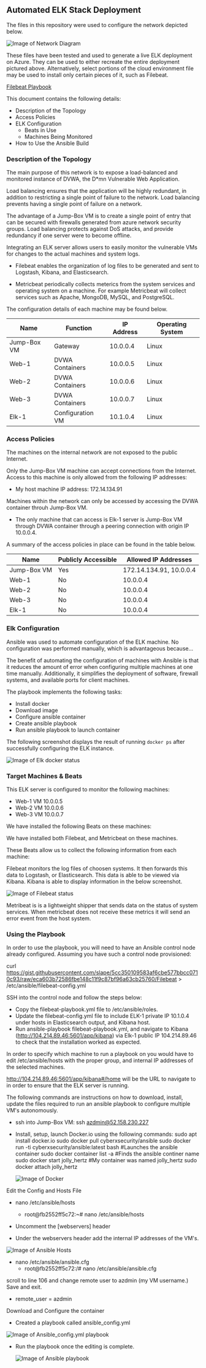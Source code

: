 ## Automated ELK Stack Deployment

The files in this repository were used to configure the network depicted below.


![Image of Network Diagram](https://github.com/patmckernan/Project-1/blob/main/images/Network-Diagram.png)


These files have been tested and used to generate a live ELK deployment on Azure. They can be used to either recreate the entire deployment pictured above. Alternatively, select portions of the cloud environment file may be used to install only certain pieces of it, such as Filebeat.

  
 [Filebeat Playbook](https://docs.google.com/document/d/1Vd87GFKld5CJpdCCVJa3g8_pBcIMst9NS-dW2OGLu4U/edit?usp=sharing)
 
 
  
This document contains the following details:
- Description of the Topology
- Access Policies
- ELK Configuration
  - Beats in Use
  - Machines Being Monitored
- How to Use the Ansible Build


### Description of the Topology

The main purpose of this network is to expose a load-balanced and monitored instance of DVWA, the D*mn Vulnerable Web Application.

Load balancing ensures that the application will be highly redundant, in addition to restricting a single point of failure to the network.
Load balancing prevents having a single point of failure on a network. 

The advantage of a Jump-Box VM is to create a single point of entry that can be secured with firewalls generated from azure network security groups. Load balancing protects against DoS attacks, and provide redundancy if one server were to become offline. 


Integrating an ELK server allows users to easily monitor the vulnerable VMs for changes to the actual machines and system logs.

- Filebeat enables the organization of log files to be generated and sent to Logstash, Kibana, and Elasticsearch. 

- Metricbeat periodically collects meterics from the system services and operating system on a machine. For example Metricbeat will collect services such as Apache, MongoDB, MySQL, and PostgreSQL.

The configuration details of each machine may be found below. 

| Name        	| Function         	| IP Address 	| Operating System 	|
|-------------	|------------------	|------------	|------------------	|
| Jump-Box VM 	| Gateway          	| 10.0.0.4   	| Linux            	|
| Web-1       	| DVWA Containers  	| 10.0.0.5   	| Linux            	|
| Web-2       	| DVWA Containers  	| 10.0.0.6   	| Linux            	|
| Web-3       	| DVWA Containers  	| 10.0.0.7   	| Linux            	|
| Elk-1       	| Configuration VM 	| 10.1.0.4   	| Linux            	|

### Access Policies

The machines on the internal network are not exposed to the public Internet. 

Only the Jump-Box VM machine can accept connections from the Internet. Access to this machine is only allowed from the following IP addresses:

- My host machine IP address: 172.14.134.91

Machines within the network can only be accessed by accessing the DVWA container throuh Jump-Box VM. 

- The only machine that can access is Elk-1 server is Jump-Box VM through DVWA container through a peering connection with origin IP 10.0.0.4.

A summary of the access policies in place can be found in the table below.


| Name        	| Publicly Accessible 	| Allowed IP Addresses    	|
|-------------	|---------------------	|-------------------------	|
| Jump-Box VM 	| Yes                 	| 172.14.134.91, 10.0.0.4 	|
| Web-1       	| No                  	| 10.0.0.4                	|
| Web-2       	| No                  	| 10.0.0.4                	|
| Web-3       	| No                  	| 10.0.0.4                	|
| Elk-1       	| No                  	| 10.0.0.4                	|

### Elk Configuration

Ansible was used to automate configuration of the ELK machine. No configuration was performed manually, which is advantageous because...

The benefit of automating the configuration of machines with Ansible is that it reduces the amount of error when configuring multiple machines at one time manually. Additionally, it simplifies the deployment of software, firewall systems, and available ports for client machines. 

The playbook implements the following tasks:

- Install docker
- Download image
- Configure ansible container
- Create ansible playbook
- Run ansible playbook to launch container

The following screenshot displays the result of running `docker ps` after successfully configuring the ELK instance.


![Image of Elk docker status](https://github.com/patmckernan/Project-1/blob/main/images/Elk%20docker%20status.png)



### Target Machines & Beats
This ELK server is configured to monitor the following machines:

- Web-1 VM 10.0.0.5
- Web-2 VM 10.0.0.6
- Web-3 VM 10.0.0.7

We have installed the following Beats on these machines:

We have installed both Filebeat, and Metricbeat on these machines. 

These Beats allow us to collect the following information from each machine:

Filebeat monitors the log files of choosen systems. It then forwards this data to Logstash, or Elasticsearch. This data is able to be viewed via Kibana. Kibana is able to display information in the below screenshot. 

![Image of Filebeat status](https://github.com/patmckernan/Project-1/blob/main/images/Filebeat.png)
  
Metribeat is is a lightweight shipper that sends data on the status of system services. When metricbeat does not receive these metrics it will send an error event from the host system. 



### Using the Playbook
In order to use the playbook, you will need to have an Ansible control node already configured. Assuming you have such a control node provisioned: 

curl https://gist.githubusercontent.com/slape/5cc350109583af6cbe577bbcc0710c93/raw/eca603b72586fbe148c11f9c87bf96a63cb25760/Filebeat > /etc/ansible/filebeat-config.yml

SSH into the control node and follow the steps below:
- Copy the filebeat-playbook.yml file to /etc/ansible/roles.
- Update the filebeat-config.yml file to include ELK-1 private IP 10.1.0.4 under hosts in Elasticsearch output, and Kibana host.
- Run ansible-playbook filebeat-playbook.yml, and navigate to Kibana (http://104.214.89.46:5601/app/kibana) via Elk-1 public IP 104.214.89.46 to check that the installation worked as expected.

In order to specify which machine to run a playbook on you would have to edit /etc/ansible/hosts with the proper group, and internal IP addresses of the selected machines.

http://104.214.89.46:5601/app/kibana#/home will be the URL to navigate to in order to ensure that the ELK server is running. 

The following commands are instructions on how to download, install, update the files required to run an ansible playbook to configure multiple VM's autonomously. 

- ssh into Jump-Box VM: ssh azdmin@52.158.230.227
- Install, setup, launch Docker.io using the following commands:
    sudo apt install docker.io
    sudo docker pull cyberxsecurity/ansible
    sudo docker run -ti cyberxsecurity/ansible:latest bash        #Launches the ansible container
    sudo docker container list -a                                 #Finds the ansible continer name
    sudo docker start jolly_hertz                                 #My container was named jolly_hertz
    sudo docker attach jolly_hertz
    
  ![Image of Docker](https://github.com/patmckernan/Project-1/blob/main/images/Docker.png)
    
Edit the Config and Hosts File
    
  - nano /etc/ansible/hosts
    - root@fb2552ff5c72:~# nano /etc/ansible/hosts
    
  - Uncomment the [webservers] header
  - Under the webservers header add the internal IP addresses of the VM's.
 
  ![Image of Ansible Hosts](https://github.com/patmckernan/Project-1/blob/main/images/Ansible%20hosts.png)
     
  - nano /etc/ansible/ansible.cfg
     - root@fb2552ff5c72:/# nano /etc/ansible/ansible.cfg
      
  scroll to line 106 and change remote user to azdmin (my VM username.) Save and exit.
  - remote_user = azdmin

Download and Configure the container
 
 - Created a playbook called ansible_config.yml
  
  ![Image of Ansible_config.yml playbook](https://github.com/patmckernan/Project-1/blob/main/images/Ansible_config.yml.png)                                                                                                                                                                                                  
    
- Run the playbook once the editing is complete.
    
  ![Image of Ansible playbook](https://github.com/patmckernan/Project-1/blob/main/images/Ansible%20playbook.png)  
 
     
     
 
     
